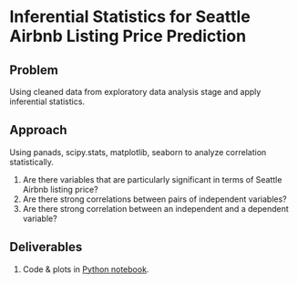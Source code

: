 # Inferential Statistics for Seattle Airbnb Listing Price Prediction

## Problem
Using cleaned data from exploratory data analysis stage and apply inferential statistics.


## Approach
Using panads, scipy.stats, matplotlib, seaborn to analyze correlation statistically.
1. Are there variables that are particularly significant in terms of Seattle Airbnb listing price?
2. Are there strong correlations between pairs of independent variables?
3. Are there strong correlation between an independent and a dependent variable?


## Deliverables
1. Code & plots in [Python notebook](https://github.com/nicolechao/springboard-data-science/blob/master/Capstone%201/Inferential%20Statistics/inferential_statistics.ipynb).
